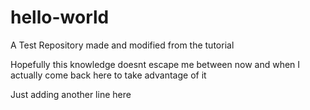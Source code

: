 # hello-world
A Test Repository made and modified from the tutorial

Hopefully this knowledge doesnt escape me between now and when I actually come back here to take advantage of it

Just adding another line here
